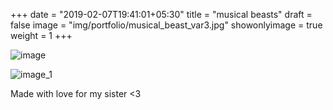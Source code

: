 +++
date = "2019-02-07T19:41:01+05:30"
title = "musical beasts"
draft = false
image = "img/portfolio/musical_beast_var3.jpg"
showonlyimage = true
weight = 1
+++

![image](/img/portfolio/musical_beast_var3.jpg)

![image_1](/img/portfolio/closeups/musical_beast_var3.jpg)

Made with love for my sister <3

